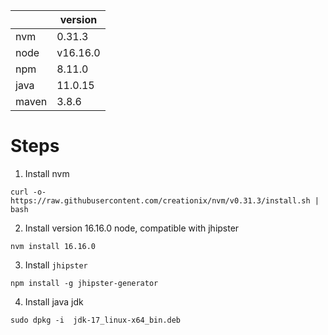 | |version|
|---|---|
|nvm|0.31.3|
|node|v16.16.0|
|npm|8.11.0|
|java|11.0.15|
|maven|3.8.6|

# Steps

1. Install nvm
~~~
curl -o- https://raw.githubusercontent.com/creationix/nvm/v0.31.3/install.sh | bash
~~~

2. Install version 16.16.0 node, compatible with jhipster
~~~
nvm install 16.16.0
~~~

3. Install `jhipster`
~~~
npm install -g jhipster-generator
~~~

4. Install java jdk
~~~
sudo dpkg -i  jdk-17_linux-x64_bin.deb
~~~